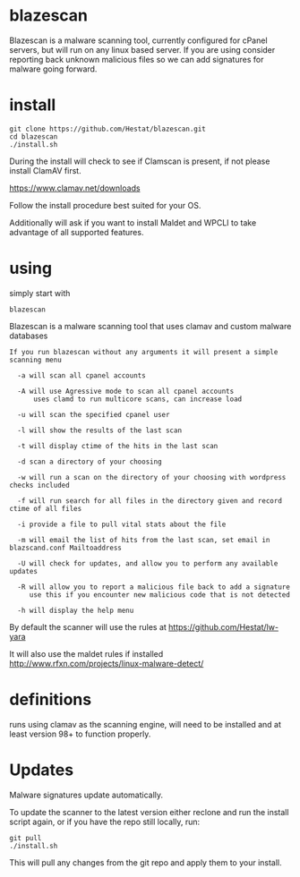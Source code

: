 # blazescan

Blazescan is a malware scanning tool, currently configured for cPanel servers, but will run on any linux based server. If you are using consider reporting back unknown malicious files so we can add signatures for malware going forward.

# install

	git clone https://github.com/Hestat/blazescan.git
	cd blazescan
	./install.sh
	
During the install will check to see if Clamscan is present, if not please install ClamAV first.

https://www.clamav.net/downloads

Follow the install procedure best suited for your OS.

Additionally will ask if you want to install Maldet and WPCLI to take advantage of all supported features.

# using

simply start with 

 ```blazescan```


Blazescan is a malware scanning tool that uses clamav and custom malware databases

	If you run blazescan without any arguments it will present a simple scanning menu
	
  	  -a will scan all cpanel accounts
	
  	  -A will use Agressive mode to scan all cpanel accounts
     	  uses clamd to run multicore scans, can increase load
	
	  -u will scan the specified cpanel user
	
	  -l will show the results of the last scan
	
	  -t will display ctime of the hits in the last scan
	
	  -d scan a directory of your choosing
	
	  -w will run a scan on the directory of your choosing with wordpress checks included
	
	  -f will run search for all files in the directory given and record ctime of all files
	
	  -i provide a file to pull vital stats about the file
	
	  -m will email the list of hits from the last scan, set email in blazscand.conf Mailtoaddress
	
	  -U will check for updates, and allow you to perform any available updates
	
	  -R will allow you to report a malicious file back to add a signature
	     use this if you encounter new malicious code that is not detected
	
	  -h will display the help menu
	

By default the scanner will use the rules at https://github.com/Hestat/lw-yara

It will also use the maldet rules if installed http://www.rfxn.com/projects/linux-malware-detect/



# definitions


runs using clamav as the scanning engine, will need to be installed and at least version 98+ to function properly.

# Updates

Malware signatures update automatically. 

To update the scanner to the latest version either reclone and run the install script again, or if you have the repo still locally, run:

	git pull
	./install.sh

This will pull any changes from the git repo and apply them to your install.

